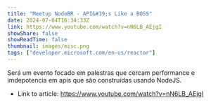 ```yaml
---
title: "Meetup NodeBR - API&#39;s Like a BOSS"
date: 2024-07-04T16:34:33Z
link: https://www.youtube.com/watch?v=nN6LB_AEjgI
showShare: false
showReadTime: false
thumbnail: images/misc.png
tags: ["developer.microsoft.com/en-us/reactor"]
---
```

Será um evento focado em palestras que cercam performance e imdepotencia em apis que são construídas usando NodeJS.

- Link to article: https://www.youtube.com/watch?v=nN6LB_AEjgI